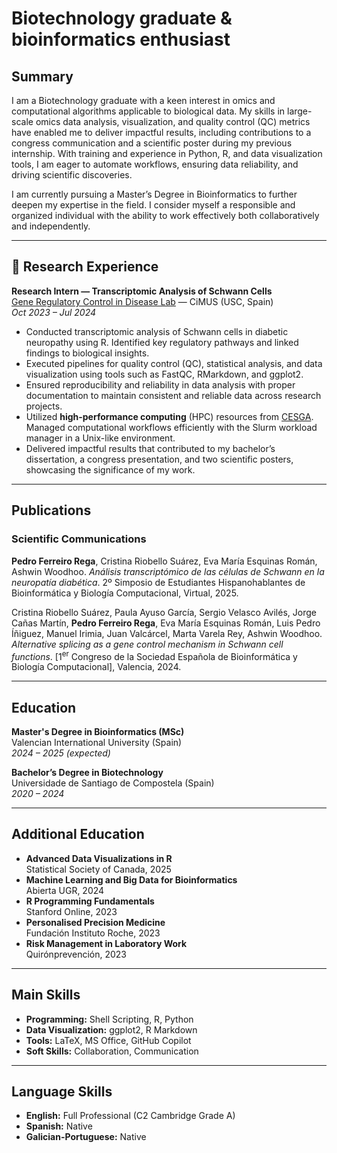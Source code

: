 # Biotechnology graduate & bioinformatics enthusiast

## Summary

I am a Biotechnology graduate with a keen interest in omics and computational algorithms applicable to biological data. My skills in large-scale omics data analysis, visualization, and quality control (QC) metrics have enabled me to deliver impactful results, including contributions to a congress communication and a scientific poster during my previous internship. With training and experience in Python, R, and data visualization tools, I am eager to automate workflows, ensuring data reliability, and driving scientific discoveries.

I am currently pursuing a Master’s Degree in Bioinformatics to further deepen my expertise in the field. I consider myself a responsible and organized individual with the ability to work effectively both collaboratively and independently.

---

## 🔬 Research Experience
**Research Intern — Transcriptomic Analysis of Schwann Cells**  
[Gene Regulatory Control in Disease Lab](https://cimus.usc.gal/group/genecontrol) — CiMUS (USC, Spain)  
*Oct 2023 – Jul 2024*

- Conducted transcriptomic analysis of Schwann cells in diabetic neuropathy using R. Identified key regulatory pathways and linked findings to biological insights.
- Executed pipelines for quality control (QC), statistical analysis, and data visualization using tools such as FastQC, RMarkdown, and ggplot2.
- Ensured reproducibility and reliability in data analysis with proper documentation to maintain consistent and reliable data across research projects.
- Utilized **high-performance computing** (HPC) resources from [CESGA](https://www.cesga.es/en/home-2/). Managed computational workflows efficiently with the Slurm workload manager in a Unix-like environment.
- Delivered impactful results that contributed to my bachelor’s dissertation, a congress presentation, and two scientific posters, showcasing the significance of my work.

---

## Publications
### Scientific Communications

**Pedro Ferreiro Rega**, Cristina Riobello Suárez, Eva María Esquinas Román, Ashwin Woodhoo. *Análisis transcriptómico de las células de Schwann en la neuropatía diabética*. 2º Simposio de Estudiantes Hispanohablantes de Bioinformática y Biología Computacional, Virtual, 2025. 

Cristina Riobello Suárez, Paula Ayuso García, Sergio Velasco Avilés, Jorge Cañas Martín, **Pedro
Ferreiro Rega**, Eva María Esquinas Román, Luis Pedro Íñiguez, Manuel Irimia, Juan Valcárcel,
Marta Varela Rey, Ashwin Woodhoo. *Alternative splicing as a gene control mechanism in Schwann cell functions*. [1<sup>er</sup>  Congreso de la Sociedad Española de Bioinformática y Biología Computacional], Valencia, 2024. 

---
## Education

**Master's Degree in Bioinformatics (MSc)**  
Valencian International University (Spain)  
*2024 – 2025 (expected)*

**Bachelor’s Degree in Biotechnology**  
Universidade de Santiago de Compostela (Spain)  
*2020 – 2024*

---

## Additional Education

 
 - **Advanced Data Visualizations in R**  
  Statistical Society of Canada, 2025
- **Machine Learning and Big Data for Bioinformatics**  
  Abierta UGR, 2024
- **R Programming Fundamentals**  
  Stanford Online, 2023
- **Personalised Precision Medicine**  
  Fundación Instituto Roche, 2023
- **Risk Management in Laboratory Work**  
  Quirónprevención, 2023

---
## Main Skills

- **Programming:** Shell Scripting, R, Python
- **Data Visualization:** ggplot2, R Markdown
- **Tools:** LaTeX, MS Office, GitHub Copilot
- **Soft Skills:** Collaboration, Communication

---

## Language Skills

- **English:** Full Professional (C2 Cambridge Grade A)
- **Spanish:** Native
- **Galician-Portuguese:** Native